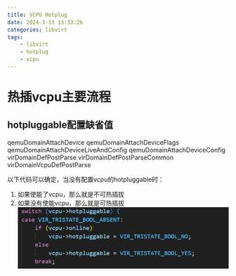 ```yaml
---
title: VCPU Hotplug
date: 2024-3-13 13:33:26
categories: libvirt
tags:
    - libvirt
    - hotplug
    - vcpu
---
```


# 热插vcpu主要流程

## hotpluggable配置缺省值
qemuDomainAttachDevice
qemuDomainAttachDeviceFlags
qemuDomainAttachDeviceLiveAndConfig
qemuDomainAttachDeviceConfig
virDomainDefPostParse
virDomainDefPostParseCommon
virDomainVcpuDefPostParse

以下代码可以确定，当没有配置vcpu的hotpluggable时：
1. 如果使能了vcpu，那么就是不可热插拔
2. 如果没有使能vcpu，那么就是可热插拔
![hotpluggable_not_set](https://raw.githubusercontent.com/Gjorn4389/Gjorn4389.github.io/source/images/plug_vcpu_hotpluggable_not_set.png)